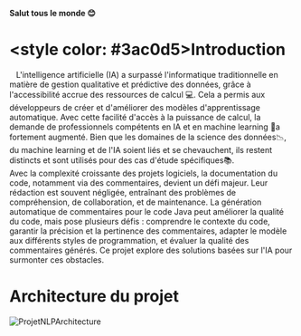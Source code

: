 **Salut tous le monde :blush:**
# <style color: #3ac0d5>Introduction </style>
&nbsp;&nbsp;&nbsp;L'intelligence artificielle (IA) a surpassé l'informatique traditionnelle en matière de gestion qualitative et prédictive des données, grâce à l'accessibilité accrue des ressources de calcul :computer:. Cela a permis aux développeurs de créer et d'améliorer des modèles d'apprentissage automatique. Avec cette facilité d'accès à la puissance de calcul, la demande de professionnels compétents en IA et en machine learning 🤖a fortement augmenté. Bien que les domaines de la science des données:chart_with_downwards_trend:, du machine learning et de l'IA soient liés et se chevauchent, ils restent distincts et sont utilisés pour des cas d'étude spécifiques:books:.</br>
Avec la complexité croissante des projets logiciels, la documentation du code, notamment via des commentaires, devient un défi majeur. Leur rédaction est souvent négligée, entraînant des problèmes de compréhension, de collaboration, et de maintenance. La génération automatique de commentaires pour le code Java peut améliorer la qualité du code, mais pose plusieurs défis : comprendre le contexte du code, garantir la précision et la pertinence des commentaires, adapter le modèle aux différents styles de programmation, et évaluer la qualité des commentaires générés. Ce projet explore des solutions basées sur l'IA pour surmonter ces obstacles.
</br>
# Architecture du projet
![ProjetNLPArchitecture](https://github.com/user-attachments/assets/ab8df532-08d4-4624-84c5-9d031075a7df)
